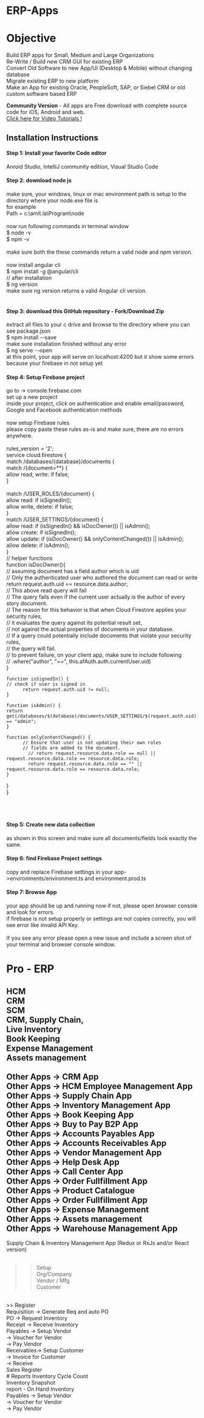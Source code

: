 # ERP-Apps
# Objective
Build ERP apps for Small, Medium and Large Organizations<br/>
Re-Write / Build new CRM GUI for existing ERP<br/>
Convert Old Software to new App/UI (Desktop & Mobile) without changing database<br/>
Migrate existing ERP to new platform<br/>
Make an App for existing Oracle, PeopleSoft, SAP, or Siebel CRM or old custom software based ERP<br/>

<b>Community Version</b> - All apps are Free download with complete source code for iOS, Android and web.<br>
<a href="https://www.youtube.com/playlist?list=PLp0TENYyY8lHNMTAlrfVQKzAvQo3yzHYk">Click here for Video Tutorials !</a>
<br/>
<h2>Installation Instructions</h2>
<h4>Step 1: Install your favorite Code editor</h4>
Anroid Studio, IntelliJ community edition, Visual Studio Code
<h4>Step 2: download node js </h4>
make sure, your windows, linux or mac environment path is setup to the directory where your node.exe file is<br>
for example<br>
Path  = c:\amit.la\Program\node<br><br>
now run following commands in terminal window<br>
$ node -v<br>
$ npm -v<br><br>
make sure both the these commands return a valid node and npm version.<br><br>
now install angular cli<br>
$ npm install -g @angular/cli<br>
// after installation<br>
$ ng version<br>
make sure ng version returns a valid Angular cli version.<br><br>
<h4>Step 3: download this GitHub repository - Fork/Download Zip </h4>
extract all files to your c drive and browse to the directory where you can see package.json<br>
$ npm install --save<br>
make sure installation finished without any error<br>
$ ng serve --open<br>
at this point, your app will serve on localhost:4200 but it show some errors because your firebase in not setup yet<br>
<h4>Step 4: Setup Firebase project </h4>
go to -> console.firebase.com<br>
set up a new project<br>
inside your project, click on authentication and enable
email/password, Google and Facebook authentication methods<br><br>
now setup Firebase rules<br>
please copy paste these rules as-is and make sure, there are no errors anywhere.<br><br>
rules_version = '2';<br>
service cloud.firestore {<br>
  match /databases/{database}/documents {<br>
    match /{document=**} {<br>
      allow read, write: if false;<br>
    }<br>
    <br>
  match /USER_ROLES/{document} {<br>
   allow read: if isSignedIn();<br>
   allow write, delete: if false;<br>
   }<br>
   match /USER_SETTINGS/{document} {<br>
   allow read: if (isSignedIn() && isDocOwner()) || isAdmin();<br>
   allow create: if isSignedIn();<br>
   allow update: if (isDocOwner() && onlyContentChanged()) || isAdmin();<br>
   allow delete: if isAdmin();<br>
   }<br>
  // helper functions<br>
    function isDocOwner(){<br>
    // assuming document has a field author which is uid<br>
    // Only the authenticated user who authored the document can read or write<br>
    	return request.auth.uid == resource.data.author;<br>
      // This above read query will fail<br>
    // The query fails even if the current user actually is the author of every story document.<br>
    //  The reason for this behavior is that when Cloud Firestore applies your security rules, <br>
    //  it evaluates the query against its potential result set,<br>
    //   not against the actual properties of documents in your database. <br>
    //   If a query could potentially include documents that violate your security rules, <br>
    //   the query will fail.<br>
    //   to prevent failure, on your client app, make sure to include following<br>
    //   .where("author", "==", this.afAuth.auth.currentUser.uid)<br>
    }<br>
    
    function isSignedIn() {
    // check if user is signed in
          return request.auth.uid != null;
    }
    
    function isAdmin() {
    return get(/databases/$(database)/documents/USER_SETTINGS/$(request.auth.uid)).data.role == "admin";
    }
    
    function onlyContentChanged() {
          // Ensure that user is not updating their own roles
          // fields are added to the document.
            // return request.resource.data.role == null || request.resource.data.role == resource.data.role;
            return request.resource.data.role == "" || request.resource.data.role == resource.data.role;
    }
}<br>
}<br>

<br/><br/>
<h4>Step 5: Create new data collection</h4>
as shown in this screen and make sure all documents/fields look exactly the same.<br/>
<h4>Step 6: find Firebase Project settings</h4>
copy and replace Firebase settings in your app->environments/environment.ts and environment.prod.ts<br/>

<h4>Step 7: Browse App </h4>
your app should be up and running now if not, please open browser console and look for errors.<br>
if firebase is not setup properly or settings are not copies correctly, you will see error like invalid API Key.<br><br>
If you see any error please open a new issue and include a screen shot of your terminal and browser console window.

# Pro - ERP
HCM<br/>
CRM<br/>
SCM<br/>
CRM, Supply Chain,<br/>
Live Inventory<br/>
Book Keeping<br/>
Expense Management<br/>
Assets management<br/>
<br/>
Other Apps -> CRM App<br/>
Other Apps -> HCM Employee Management App<br/>
Other Apps -> Supply Chain App<br/>
Other Apps -> Inventory Management App<br/>
Other Apps -> Book Keeping App<br/>
Other Apps -> Buy to Pay B2P App<br/>
Other Apps -> Accounts Payables App<br/>
Other Apps -> Accounts Receivables App<br/>
Other Apps -> Vendor Management App<br/>
Other Apps -> Help Desk App<br/>
Other Apps -> Call Center App<br/>
Other Apps -> Order Fullfillment App<br/>
Other Apps -> Product Catalogue<br/>
Other Apps -> Order Fullfillment App<br/>
Other Apps -> Expense Management<br/>
Other Apps -> Assets management<br/>
Other Apps -> Warehouse Management App<br/>
--------------------
Supply Chain & Inventory Management App (Redux or RxJs and/or React version)<br/><br/>
>> Setup<br/>
Org/Company<br/>
Vendor / Mfg<br/>
Customer<br/>
<br/>
>> Register<br/>
Requisition -> Generate Req and auto PO<br/>
PO  -> Request Inventory<br/>
Receipt -> Receive Inventory<br/>
Payables -> Setup Vendor<br/>
        -> Voucher for Vendor<br/>
        -> Pay Vendor<br/>
Receivables-> Setup Customer<br/>
        -> Invoice for Customer<br/>
        -> Receive<br/>
Sales Register<br/>
# Reports
Inventory Cycle Count<br/>
Inventory Snapshot<br/>
report - On Hand Inventory<br/>
Payables -> Setup Vendor<br/>
        -> Voucher for Vendor<br/>
        -> Pay Vendor<br/>